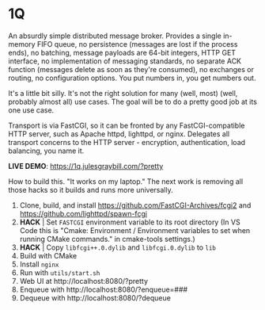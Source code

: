 # 1Q

An absurdly simple distributed message broker. Provides a single in-memory FIFO queue, no persistence (messages are lost if the process ends), no batching, message payloads are 64-bit integers, HTTP GET interface, no implementation of messaging standards, no separate ACK function (messages delete as soon as they're consumed), no exchanges or routing, no configuration options. You put numbers in, you get numbers out.

It's a little bit silly. It's not the right solution for many (well, most) (well, probably almost all) use cases. The goal will be to do a pretty good job at its one use case. 

Transport is via FastCGI, so it can be fronted by any FastCGI-compatible HTTP server, such as Apache httpd, lighttpd, or nginx. Delegates all transport concerns to the HTTP server - encryption, authentication, load balancing, you name it.

**LIVE DEMO**: https://1q.julesgraybill.com/?pretty

How to build this. "It works on my laptop." The next work is removing all those hacks so it builds and runs more universally.

1. Clone, build, and install https://github.com/FastCGI-Archives/fcgi2 and https://github.com/lighttpd/spawn-fcgi
2. **HACK** | Set `FASTCGI` environment variable to its root directory (In VS Code this is "Cmake: Environment / Environment variables to set when running CMake commands." in cmake-tools settings.)
3. **HACK** | Copy  `libfcgi++.0.dylib` and `libfcgi.0.dylib` to `lib`
4. Build with CMake
5. Install `nginx`
6. Run with `utils/start.sh`
7. Web UI at http://localhost:8080/?pretty
8. Enqueue with http://localhost:8080/?enqueue=### 
9. Dequeue with http://localhost:8080/?dequeue